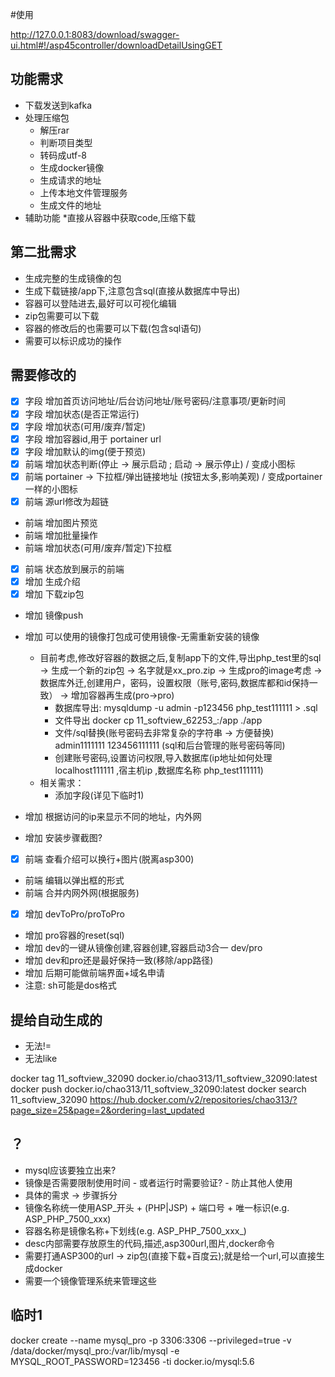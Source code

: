 #使用

http://127.0.0.1:8083/download/swagger-ui.html#!/asp45controller/downloadDetailUsingGET


## 功能需求
* 下载发送到kafka
* 处理压缩包
  * 解压rar
  * 判断项目类型
  * 转码成utf-8
  * 生成docker镜像
   * 生成请求的地址
  * 上传本地文件管理服务
   * 生成文件的地址
* 辅助功能
  *直接从容器中获取code,压缩下载
  
## 第二批需求
* 生成完整的生成镜像的包
* 生成下载链接/app下,注意包含sql(直接从数据库中导出)
* 容器可以登陆进去,最好可以可视化编辑
* zip包需要可以下载
* 容器的修改后的也需要可以下载(包含sql语句)
* 需要可以标识成功的操作
  





## 需要修改的
* [x] 字段 增加首页访问地址/后台访问地址/账号密码/注意事项/更新时间
* [x] 字段 增加状态(是否正常运行)
* [x] 字段 增加状态(可用/废弃/暂定)
* [x] 字段 增加容器id,用于 portainer url
* [x] 字段 增加默认的img(便于预览)
* [x] 前端 增加状态判断(停止 -> 展示启动 ; 启动 -> 展示停止) / 变成小图标
* [x] 前端 portainer -> 下拉框/弹出链接地址 (按钮太多,影响美观) / 变成portainer一样的小图标
* [x] 前端 源url修改为超链
* 前端 增加图片预览
* 前端 增加批量操作
* 前端 增加状态(可用/废弃/暂定)下拉框
* [x] 前端 状态放到展示的前端
* [x] 增加 生成介绍
* [x] 增加 下载zip包
* 增加 镜像push
* 增加 可以使用的镜像打包成可使用镜像-无需重新安装的镜像
  * 目前考虑,修改好容器的数据之后,复制app下的文件,导出php_test里的sql -> 生成一个新的zip包 -> 名字就是xx_pro.zip
    -> 生成pro的image考虑 -> 数据库外迁,创建用户，密码，设置权限（账号,密码,数据库都和id保持一致）
    -> 增加容器再生成(pro->pro)
    * 数据库导出: mysqldump  -u admin -p123456 php_test111111  > <id>.sql
    * 文件导出 docker cp 11_softview_62253_:/app ./<id>app
    * 文件/sql替换(账号密码去非常复杂的字符串 -> 方便替换) admin1111111 123456111111 (sql和后台管理的账号密码等同)
    * 创建账号密码,设置访问权限,导入数据库(ip地址如何处理 localhost111111 ,宿主机ip ,数据库名称 php_test111111)
  * 相关需求：
    * 添加字段(详见下临时1)

* 增加 根据访问的ip来显示不同的地址，内外网
* 增加 安装步骤截图?
* [x] 前端 查看介绍可以换行+图片(脱离asp300)
* 前端 编辑以弹出框的形式
* 前端 合并内网外网(根据服务)
* [x] 增加 devToPro/proToPro
* 增加 pro容器的reset(sql)
* 增加 dev的一键从镜像创建,容器创建,容器启动3合一 dev/pro
* 增加 dev和pro还是最好保持一致(移除/app路径)
* 增加 后期可能做前端界面+域名申请
* 注意: sh可能是dos格式




## 提给自动生成的
* 无法!=
* 无法like


docker tag 11_softview_32090  docker.io/chao313/11_softview_32090:latest
docker push docker.io/chao313/11_softview_32090:latest
docker search 11_softview_32090
https://hub.docker.com/v2/repositories/chao313/?page_size=25&page=2&ordering=last_updated

## ？
* mysql应该要独立出来?
* 镜像是否需要限制使用时间 - 或者运行时需要验证? - 防止其他人使用
* 具体的需求 -> 步骤拆分
 * 镜像名称统一使用ASP_开头 + (PHP|JSP) + 端口号 + 唯一标识(e.g. ASP_PHP_7500_xxx)
 * 容器名称是镜像名称+下划线(e.g. ASP_PHP_7500_xxx_)
 * desc内部需要存放原生的代码,描述,asp300url,图片,docker命令
 * 需要打通ASP300的url -> zip包(直接下载+百度云);就是给一个url,可以直接生成docker
 * 需要一个镜像管理系统来管理这些

## 临时1
   docker create --name mysql_pro -p 3306:3306  --privileged=true  -v /data/docker/mysql_pro:/var/lib/mysql -e MYSQL_ROOT_PASSWORD=123456  -ti docker.io/mysql:5.6
